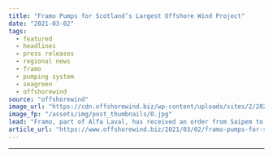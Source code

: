 ```yaml
---
title: "Framo Pumps for Scotland’s Largest Offshore Wind Project"
date: "2021-03-02"
tags: 
  - featured
  - headlines
  - press releases
  - regional news
  - framo
  - pumping system
  - seagreen
  - offshorewind
source: "offshorewind"
image_url: "https://cdn.offshorewind.biz/wp-content/uploads/sites/2/2021/03/02115006/Framo-to-Provide-Pumping-Systems-for-Scotlands-Largest-Offshore-Wind-Project.jpg"
image_fp: "/assets/img/post_thumbnails/0.jpg"
lead: "Framo, part of Alfa Laval, has received an order from Saipem to supply its"
article_url: "https://www.offshorewind.biz/2021/03/02/framo-pumps-for-scotlands-largest-offshore-wind-project/"
---
```


---
